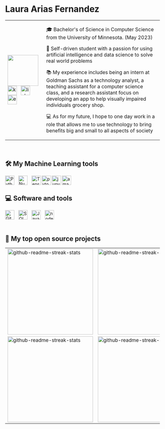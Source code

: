 
# Laura Arias Fernandez
 [//]: <> (REFERENCES https://github.com/DenverCoder1/DenverCoder1/blob/main/README.md)

<table>
<tr>
  <td width="25%" text-align="center">
    <img display="block" width="100" height="100" src="https://media.giphy.com/media/na5kHvSAGyR30kVXqZ/giphy.gif">  
    <br>
    <a href="https://www.kaggle.com/lauraariasfernndez">
            <img align="left"alt="kaggle" title="Visit my Kaggle"  width="30px" style="padding-right:10px;" src="https://cdn.jsdelivr.net/gh/devicons/devicon/icons/kaggle/kaggle-original.svg" /></a>
    <a href="https://www.linkedin.com/in/laura-arias-fernandez-61b121191/">
            <img align="left" alt="linkedin" title="My linkedin"  width="30px" style="padding-right:10px;" src="https://cdn.jsdelivr.net/gh/devicons/devicon/icons/linkedin/linkedin-original.svg" /></a>
    <a href="mailto:larfer2001@gmail.com">
            <img align="left"  alt="email" title="Email me"  width="30px" style="padding-right:10px;" src="https://upload.wikimedia.org/wikipedia/commons/thumb/7/7e/Gmail_icon_%282020%29.svg/768px-Gmail_icon_%282020%29.svg.png?20201210105308" /></a>
  </td>

  <td width="75%">
    <div>
    <p>🎓 Bachelor's of Science in Computer Science from the University of Minnesota. (May 2023)</p>
    <p>🌇 Self-driven student with a passion for using artificial intelligence and data science to solve real world problems</p>
    <p>📚 My experience includes being an intern at Goldman Sachs as a technology analyst, a teaching assistant for a computer science class, and a research assistant focus on developing an app to help visually impaired individuals grocery shop. </p>
    <p>💻 As for my future, I hope to one day work in a role that allows me to use technology to bring benefits big and small to all aspects of society</p>
    </div>
  </td>
</tr>
</table>

<br>

## 🛠️ My Machine Learning tools 
 [//]: <> (ICONS https://devicon.dev/)

<img align="left" alt="Python" width="30px" style="padding-right:10px;" src="https://cdn.jsdelivr.net/gh/devicons/devicon/icons/python/python-plain.svg" />

<img align="left" alt="Numpy" width="30px" style="padding-right:10px;" src="https://cdn.jsdelivr.net/gh/devicons/devicon/icons/numpy/numpy-original-wordmark.svg" />


<img align="left" alt="Tensorflow" width="30px" src="https://cdn.jsdelivr.net/gh/devicons/devicon/icons/tensorflow/tensorflow-original.svg" />

<img align="left" alt="pytorch" width="30px" src="https://cdn.jsdelivr.net/gh/devicons/devicon/icons/pytorch/pytorch-original.svg" />

<img align="left" alt="jupyterNotebook" width="30px" src="https://cdn.jsdelivr.net/gh/devicons/devicon/icons/jupyter/jupyter-original-wordmark.svg" />

<img alt="amazonWebService" width="30px" src="https://cdn.jsdelivr.net/gh/devicons/devicon/icons/amazonwebservices/amazonwebservices-plain-wordmark.svg" />

<br>

## 💻 Software and tools
<img align="left" alt="Git" width="30px" style="padding-right:10px;" src="https://cdn.jsdelivr.net/gh/devicons/devicon/icons/git/git-original.svg" />

<img align="left" alt="SQL" width="30px" style="padding-right:10px;" src="https://cdn.jsdelivr.net/gh/devicons/devicon/icons/mysql/mysql-original.svg" />

<img align="left" alt="JavaScript" width="30px" style="padding-right:10px;" src="https://cdn.jsdelivr.net/gh/devicons/devicon/icons/javascript/javascript-plain.svg" />

<img align="left" alt="nodeJS" width="30px" src="https://cdn.jsdelivr.net/gh/devicons/devicon/icons/nodejs/nodejs-original.svg" />

<br>
<br>
<br>

## 📘 My top open source projects
<table>
<tr>
  <td><a href="https://github.com/lauraAriasFdez/barcodeDetector"><img width="278" margin-bottom="50px" src="https://github-readme-stats.vercel.app/api/pin/?username=lauraAriasFdez&repo=barcodeDetector&theme=react&bg_color=1F222E&title_color=F85D7F&hide_border=true&icon_color=F8D866&show_icons=false" alt="github-readme-streak-stats"></a></td>

  <td><a href="https://github.com/lauraAriasFdez/k-means-img-clustering"><img width="278" margin-bottom="50px" src="https://github-readme-stats.vercel.app/api/pin/?username=lauraAriasFdez&repo=k-means-img-clustering&theme=react&bg_color=1F222E&title_color=F85D7F&hide_border=true&icon_color=F8D866&show_icons=false" alt="github-readme-streak-stats"></a></td>

</tr>

<tr>
  <td><a href="https://github.com/lauraAriasFdez/Ciphers"><img width="278" src="https://github-readme-stats.vercel.app/api/pin/?username=lauraAriasFdez&repo=Ciphers&theme=react&bg_color=1F222E&title_color=F85D7F&hide_border=true&icon_color=F8D866&show_icons=false" alt="github-readme-streak-stats"></a></td>

  <td><a href="https://github.com/lauraAriasFdez/SentimentAnalysis"><img width="278" src="https://github-readme-stats.vercel.app/api/pin/?username=lauraAriasFdez&repo=SentimentAnalysis&theme=react&bg_color=1F222E&title_color=F85D7F&hide_border=true&icon_color=F8D866&show_icons=false" alt="github-readme-streak-stats"></a></td>
</tr>

</table>




